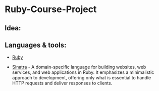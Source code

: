 # Ruby-Course-Project

## Idea:

## Languages & tools:
- [Ruby](https://www.ruby-lang.org/en/)

- [Sinatra](http://www.sinatrarb.com/) - A domain-specific language for building websites, web services, and web applications in Ruby. It emphasizes a minimalistic approach to development, offering only what is essential to handle HTTP requests and deliver responses to clients.
